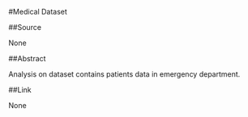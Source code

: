 #Medical Dataset

##Source

None

##Abstract

Analysis on dataset contains patients data in emergency department.

##Link

None